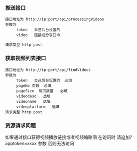 ### 推送接口

```
接口地址为 http://ip:port/api/processingVideos
参数为
     token   自己后台设置的
     video   链接或分享口令

请求类型 http post
```


### 获取视频列表接口

```
接口地址为 http://ip:port/api/findVideos
参数为
     token   自己后台设置的  必填
     pageNo 页数  必填
	 pageSize  每页数量   必填
     videodesc   选填
     videoname   选填
     videoplatform   选填
请求类型 http post
```

### 资源请求问题 
如果通过接口获得视频播放链接或者视频缩略图  在访问时 请追加?apptoken=xxxx 参数 否则无法访问